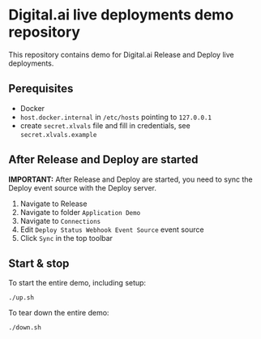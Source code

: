 # Digital.ai live deployments demo repository

This repository contains demo for Digital.ai Release and Deploy live deployments.

## Perequisites

* Docker 
* `host.docker.internal` in `/etc/hosts` pointing to `127.0.0.1`
* create `secret.xlvals` file and fill in credentials, see `secret.xlvals.example`

## After Release and Deploy are started

**IMPORTANT:** After Release and Deploy are started, you need to sync the Deploy event source with the Deploy server.
1. Navigate to Release
2. Navigate to folder `Application Demo`
3. Navigate to `Connections`
4. Edit `Deploy Status Webhook Event Source` event source
5. Click `Sync` in the top toolbar

## Start & stop

To start the entire demo, including setup:

    ./up.sh

To tear down the entire demo:

    ./down.sh
